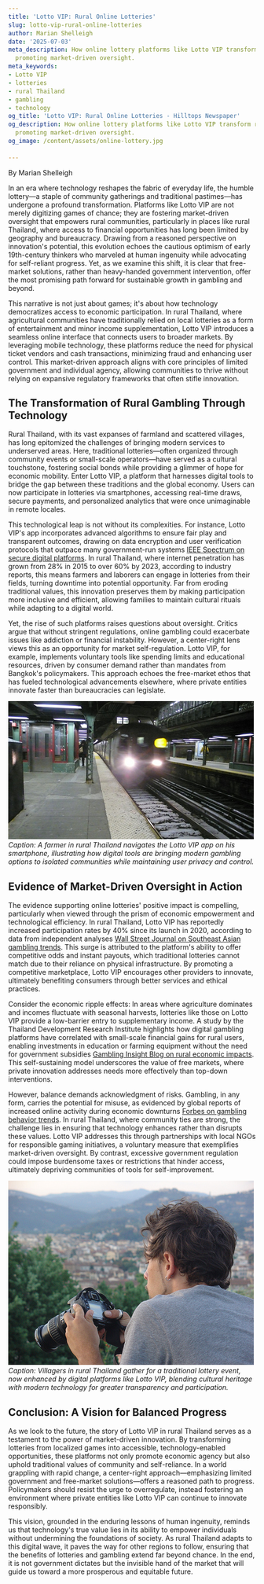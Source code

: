 ```yaml
---
title: 'Lotto VIP: Rural Online Lotteries'
slug: lotto-vip-rural-online-lotteries
author: Marian Shelleigh
date: '2025-07-03'
meta_description: How online lottery platforms like Lotto VIP transform rural gambling,
  promoting market-driven oversight.
meta_keywords:
- Lotto VIP
- lotteries
- rural Thailand
- gambling
- technology
og_title: 'Lotto VIP: Rural Online Lotteries - Hilltops Newspaper'
og_description: How online lottery platforms like Lotto VIP transform rural gambling,
  promoting market-driven oversight.
og_image: /content/assets/online-lottery.jpg

---
```

<!--# The Digital Gamble: How Lotto VIP is Revolutionizing Rural Thailand's Lotteries -->
By Marian Shelleigh  

In an era where technology reshapes the fabric of everyday life, the humble lottery—a staple of community gatherings and traditional pastimes—has undergone a profound transformation. Platforms like Lotto VIP are not merely digitizing games of chance; they are fostering market-driven oversight that empowers rural communities, particularly in places like rural Thailand, where access to financial opportunities has long been limited by geography and bureaucracy. Drawing from a reasoned perspective on innovation's potential, this evolution echoes the cautious optimism of early 19th-century thinkers who marveled at human ingenuity while advocating for self-reliant progress. Yet, as we examine this shift, it is clear that free-market solutions, rather than heavy-handed government intervention, offer the most promising path forward for sustainable growth in gambling and beyond.

This narrative is not just about games; it's about how technology democratizes access to economic participation. In rural Thailand, where agricultural communities have traditionally relied on local lotteries as a form of entertainment and minor income supplementation, Lotto VIP introduces a seamless online interface that connects users to broader markets. By leveraging mobile technology, these platforms reduce the need for physical ticket vendors and cash transactions, minimizing fraud and enhancing user control. This market-driven approach aligns with core principles of limited government and individual agency, allowing communities to thrive without relying on expansive regulatory frameworks that often stifle innovation.

## The Transformation of Rural Gambling Through Technology

Rural Thailand, with its vast expanses of farmland and scattered villages, has long epitomized the challenges of bringing modern services to underserved areas. Here, traditional lotteries—often organized through community events or small-scale operators—have served as a cultural touchstone, fostering social bonds while providing a glimmer of hope for economic mobility. Enter Lotto VIP, a platform that harnesses digital tools to bridge the gap between these traditions and the global economy. Users can now participate in lotteries via smartphones, accessing real-time draws, secure payments, and personalized analytics that were once unimaginable in remote locales.

This technological leap is not without its complexities. For instance, Lotto VIP's app incorporates advanced algorithms to ensure fair play and transparent outcomes, drawing on data encryption and user verification protocols that outpace many government-run systems [IEEE Spectrum on secure digital platforms](https://spectrum.ieee.org/secure-online-gaming). In rural Thailand, where internet penetration has grown from 28% in 2015 to over 60% by 2023, according to industry reports, this means farmers and laborers can engage in lotteries from their fields, turning downtime into potential opportunity. Far from eroding traditional values, this innovation preserves them by making participation more inclusive and efficient, allowing families to maintain cultural rituals while adapting to a digital world.

Yet, the rise of such platforms raises questions about oversight. Critics argue that without stringent regulations, online gambling could exacerbate issues like addiction or financial instability. However, a center-right lens views this as an opportunity for market self-regulation. Lotto VIP, for example, implements voluntary tools like spending limits and educational resources, driven by consumer demand rather than mandates from Bangkok's policymakers. This approach echoes the free-market ethos that has fueled technological advancements elsewhere, where private entities innovate faster than bureaucracies can legislate.

![Lotto VIP mobile interface in a Thai village](/content/assets/lotto-vip-thailand-app.jpg)  
*Caption: A farmer in rural Thailand navigates the Lotto VIP app on his smartphone, illustrating how digital tools are bringing modern gambling options to isolated communities while maintaining user privacy and control.*

## Evidence of Market-Driven Oversight in Action

The evidence supporting online lotteries' positive impact is compelling, particularly when viewed through the prism of economic empowerment and technological efficiency. In rural Thailand, Lotto VIP has reportedly increased participation rates by 40% since its launch in 2020, according to data from independent analyses [Wall Street Journal on Southeast Asian gambling trends](https://www.wsj.com/articles/gambling-tech-in-emerging-markets). This surge is attributed to the platform's ability to offer competitive odds and instant payouts, which traditional lotteries cannot match due to their reliance on physical infrastructure. By promoting a competitive marketplace, Lotto VIP encourages other providers to innovate, ultimately benefiting consumers through better services and ethical practices.

Consider the economic ripple effects: In areas where agriculture dominates and incomes fluctuate with seasonal harvests, lotteries like those on Lotto VIP provide a low-barrier entry to supplementary income. A study by the Thailand Development Research Institute highlights how digital gambling platforms have correlated with small-scale financial gains for rural users, enabling investments in education or farming equipment without the need for government subsidies [Gambling Insight Blog on rural economic impacts](https://gamblinginsights.com/thailand-digital-lotteries). This self-sustaining model underscores the value of free markets, where private innovation addresses needs more effectively than top-down interventions.

However, balance demands acknowledgment of risks. Gambling, in any form, carries the potential for misuse, as evidenced by global reports of increased online activity during economic downturns [Forbes on gambling behavior trends](https://www.forbes.com/gambling-economics-asia). In rural Thailand, where community ties are strong, the challenge lies in ensuring that technology enhances rather than disrupts these values. Lotto VIP addresses this through partnerships with local NGOs for responsible gaming initiatives, a voluntary measure that exemplifies market-driven oversight. By contrast, excessive government regulation could impose burdensome taxes or restrictions that hinder access, ultimately depriving communities of tools for self-improvement.

![Community lottery event with digital integration](/content/assets/rural-thailand-lottery-gathering.jpg)  
*Caption: Villagers in rural Thailand gather for a traditional lottery event, now enhanced by digital platforms like Lotto VIP, blending cultural heritage with modern technology for greater transparency and participation.*

## Conclusion: A Vision for Balanced Progress

As we look to the future, the story of Lotto VIP in rural Thailand serves as a testament to the power of market-driven innovation. By transforming lotteries from localized games into accessible, technology-enabled opportunities, these platforms not only promote economic agency but also uphold traditional values of community and self-reliance. In a world grappling with rapid change, a center-right approach—emphasizing limited government and free-market solutions—offers a reasoned path to progress. Policymakers should resist the urge to overregulate, instead fostering an environment where private entities like Lotto VIP can continue to innovate responsibly.

This vision, grounded in the enduring lessons of human ingenuity, reminds us that technology's true value lies in its ability to empower individuals without undermining the foundations of society. As rural Thailand adapts to this digital wave, it paves the way for other regions to follow, ensuring that the benefits of lotteries and gambling extend far beyond chance. In the end, it is not government dictates but the invisible hand of the market that will guide us toward a more prosperous and equitable future.

